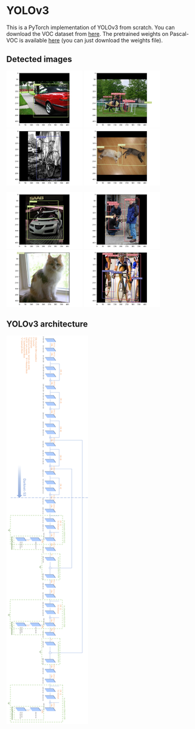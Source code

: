 # YOLOv3
This is a PyTorch implementation of YOLOv3 from scratch. You can download the VOC dataset from [here](https://kaggle.com/datasets/16b88abb1aa8e887d7798e7bd7399a71a7a6d39e99c7d0189ba3f23b6dba132a). The pretrained weights on Pascal-VOC is available [here](https://kaggle.com/datasets/16b88abb1aa8e887d7798e7bd7399a71a7a6d39e99c7d0189ba3f23b6dba132a) (you can just download the weights file). 

## Detected images
<img src="imgs/0.jpg" alt="0.jpg" width="200" > <img src="imgs/1.jpg" alt="1.jpg" width="200" > <img src="imgs/2.jpg" alt="2.jpg" width="200" >
<img src="imgs/3.jpg" alt="3.jpg" width="200" >

<img src="imgs/4.jpg" alt="4.jpg" width="200" > <img src="imgs/5.jpg" alt="5.jpg" width="200" > <img src="imgs/6.jpg" alt="6.jpg" width="200" > <img src="imgs/7.jpg" alt="7.jpg" width="200" >

## YOLOv3 architecture
![YOLOv3](imgs/YOLOv3.png)
